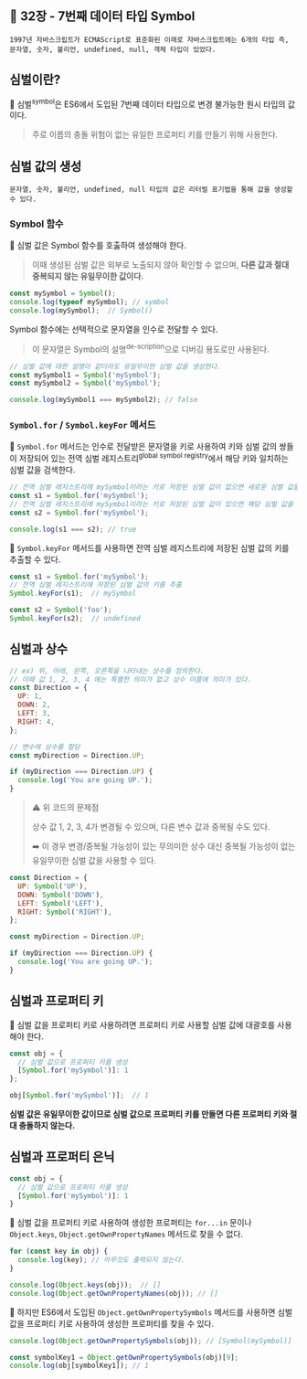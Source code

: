 ## 🔖 32장 - 7번째 데이터 타입 Symbol

```
1997년 자바스크립트가 ECMAScript로 표준화된 이래로 자바스크립트에는 6개의 타입 즉,
문자열, 숫자, 불리언, undefined, null, 객체 타입이 있었다.
```

## 심벌이란?

📌 심벌<sup>symbol</sup>은 ES6에서 도입된 7번째 데이터 타입으로 변경 불가능한 원시 타입의 값이다. 

> 주로 이름의 충돌 위험이 없는 유일한 프로퍼티 키를 만들기 위해 사용한다.

## 심벌 값의 생성

```
문자열, 숫자, 불리언, undefined, null 타입의 값은 리터럴 표기법을 통해 값을 생성할 수 있다.
```

### Symbol 함수

📌 심벌 값은 Symbol 함수를 호춣하여 생성해야 한다.

> 이때 생성된 심벌 값은 외부로 노출되지 않아 확인할 수 없으며, **다른 값과 절대 중복되지 않는 유일무이한 값이다.**

```javascript
const mySymbol = Symbol();
console.log(typeof mySymbol); // symbol
console.log(mySymbol);  // Symbol()
```

Symbol 함수에는 선택적으로 문자열을 인수로 전달할 수 있다.

> 이 문자열은 Symbol의 설명<sup>de-scription</sup>으로 디버깅 용도로만 사용된다.

```javascript
// 심벌 값에 대한 설명이 같더라도 유일무이한 심벌 값을 생성한다.
const mySymbol1 = Symbol('mySymbol');
const mySymbol2 = Symbol('mySymbol');

console.log(mySymbol1 === mySymbol2); // false
```

### `Symbol.for` / `Symbol.keyFor` 메서드

📌 `Symbol.for` 메서드는 인수로 전달받은 문자열을 키로 사용하여 키와 심벌 값의 쌍들이 저장되어 있는 전역 심벌 레지스트리<sup>global symbol registry</sup>에서 해당 키와 일치하는 심벌 값을 검색한다.

```javascript
// 전역 심벌 레지스트리에 mySymbol이라는 키로 저장된 심벌 값이 없으면 새로운 심벌 값을 생성
const s1 = Symbol.for('mySymbol');
// 전역 심벌 레지스트리에 mySymbol이라는 키로 저장된 심벌 값이 있으면 해당 심벌 값을 반환
const s2 = Symbol.for('mySymbol');

console.log(s1 === s2); // true
```

📌 `Symbol.keyFor` 메서드를 사용하면 전역 심벌 레지스트리에 저장된 심벌 값의 키를 추출할 수 있다.

```javascript
const s1 = Symbol.for('mySymbol');
// 전역 심벌 레지스트리에 저장된 심벌 값의 키를 추출
Symbol.keyFor(s1);  // mySymbol

const s2 = Symbol('foo');
Symbol.keyFor(s2);  // undefined
```

## 심벌과 상수

```javascript
// ex) 위, 아래, 왼쪽, 오른쪽을 나타내는 상수를 정의한다.
// 이때 값 1, 2, 3, 4 에는 특별한 의미가 없고 상수 이름에 의미가 있다.
const Direction = {
  UP: 1,
  DOWN: 2,
  LEFT: 3,
  RIGHT: 4,
};

// 변수에 상수를 할당
const myDirection = Direction.UP;

if (myDirection === Direction.UP) {
  console.log('You are going UP.');
}
```

> ⚠️ 위 코드의 문제점
> 
> 상수 값 1, 2, 3, 4가 변경될 수 있으며, 다른 변수 값과 중복될 수도 있다.
>
> ➡️ 이 경우 변경/중복될 가능성이 있는 무의미한 상수 대신 중복될 가능성이 없는 유일무이한 심벌 값을 사용할 수 있다.

```javascript
const Direction = {
  UP: Symbol('UP'),
  DOWN: Symbol('DOWN'),
  LEFT: Symbol('LEFT'),
  RIGHT: Symbol('RIGHT'),
};

const myDirection = Direction.UP;

if (myDirection === Direction.UP) {
  console.log('You are going UP.');
}
```

## 심벌과 프로퍼티 키

📌 심벌 값을 프로퍼티 키로 사용하려면 프로퍼티 키로 사용할 심벌 값에 대괄호를 사용해야 한다.

```javascript
const obj = {
  // 심벌 값으로 프로퍼티 키를 생성
  [Symbol.for('mySymbol')]: 1
};

obj[Symbol.for('mySymbol')];  // 1
```

**심벌 값은 유일무이한 값이므로 심벌 값으로 프로퍼티 키를 만들면 다른 프로퍼티 키와 절대 충돌하지 않는다.**

## 심벌과 프로퍼티 은닉

```javascript
const obj = {
  // 심벌 값으로 프로퍼티 키를 생성
  [Symbol.for('mySymbol')]: 1
}
```

📌 심벌 값을 프로퍼티 키로 사용하여 생성한 프로퍼티는
`for...in` 문이나 `Object.keys`, `Object.getOwnPropertyNames` 메서드로 찾을 수 없다.

```javascript
for (const key in obj) {
  console.log(key); // 아무것도 출력되지 않는다.
}

console.log(Object.keys(obj));  // []
console.log(Object.getOwnPropertyNames(obj)); // []
```

📌 하지만 ES6에서 도입된 `Object.getOwnPropertySymbols` 메서드를 사용하면 심벌 값을 프로퍼티 키로 사용하여 생성한 프로퍼티를 찾을 수 있다.

```javascript
console.log(Object.getOwnPropertySymbols(obj)); // [Symbol(mySymbol)]

const symbolKey1 = Object.getOwnPropertySymbols(obj)[9];
console.log(obj[symbolKey1]); // 1
```
